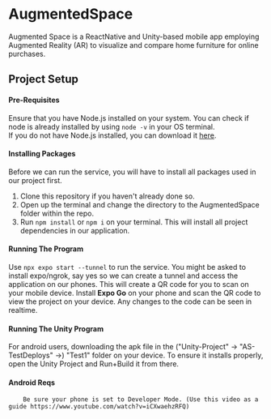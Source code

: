 # AugmentedSpace

Augmented Space is a ReactNative and Unity-based mobile app employing Augmented Reality (AR) to visualize and compare home furniture for online purchases.
    
<!-- Images of application go here before Project Setup -->
      
## Project Setup
#### Pre-Requisites
Ensure that you have Node.js installed on your system. You can check if node is already installed by using
`node -v` in your OS terminal.  
If you do not have Node.js installed, you can download it [here](https://nodejs.org/en/download).
  
#### Installing Packages
Before we can run the service, you will have to install all packages used in our project first.    
1. Clone this repository if you haven't already done so.
2. Open up the terminal and change the directory to the AugmentedSpace folder within the repo.
3. Run `npm install` or `npm i` on your terminal. This will install all project dependencies in our application.
     
#### Running The Program
Use `npx expo start --tunnel` to run the service. You might be asked to install expo/ngrok, say yes so we can create a tunnel and access the application on our phones. This will create a QR code for you to scan on your mobile device. Install **Expo Go** on your phone and scan the QR code to view the project on your device. Any changes to the code can be seen in realtime.

#### Running The Unity Program
For android users, downloading the apk file in the ("Unity-Project" -> "AS-TestDeploys" ->) "Test1" folder on your device. To ensure it installs properly, open the Unity Project and Run+Build it from there.
####     Android Reqs
        Be sure your phone is set to Developer Mode. (Use this video as a guide https://www.youtube.com/watch?v=iCXwaehzRFQ)
